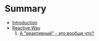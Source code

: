 # Summary

* [Introduction](README.md)
* [Reactive Way](/ReactiveWay.md)
  1. [А "реактивный" - это вообще что?](/chapter1.md#11)



